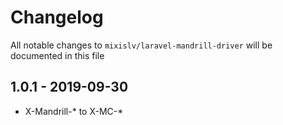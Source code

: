 # Changelog

All notable changes to `mixislv/laravel-mandrill-driver` will be documented in this file


## 1.0.1 - 2019-09-30
- X-Mandrill-* to X-MC-*
 
